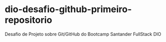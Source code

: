 # dio-desafio-github-primeiro-repositorio
Desafio de Projeto sobre Git/GitHub do Bootcamp Santander FullStack DIO
